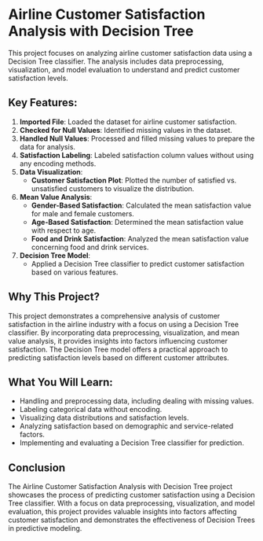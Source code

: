# Airline Customer Satisfaction Analysis with Decision Tree

This project focuses on analyzing airline customer satisfaction data using a Decision Tree classifier. The analysis includes data preprocessing, visualization, and model evaluation to understand and predict customer satisfaction levels.

## Key Features:

1. **Imported File**: Loaded the dataset for airline customer satisfaction.
2. **Checked for Null Values**: Identified missing values in the dataset.
3. **Handled Null Values**: Processed and filled missing values to prepare the data for analysis.
4. **Satisfaction Labeling**: Labeled satisfaction column values without using any encoding methods.
5. **Data Visualization**:
   - **Customer Satisfaction Plot**: Plotted the number of satisfied vs. unsatisfied customers to visualize the distribution.
6. **Mean Value Analysis**:
   - **Gender-Based Satisfaction**: Calculated the mean satisfaction value for male and female customers.
   - **Age-Based Satisfaction**: Determined the mean satisfaction value with respect to age.
   - **Food and Drink Satisfaction**: Analyzed the mean satisfaction value concerning food and drink services.
7. **Decision Tree Model**:
   - Applied a Decision Tree classifier to predict customer satisfaction based on various features.

## Why This Project?

This project demonstrates a comprehensive analysis of customer satisfaction in the airline industry with a focus on using a Decision Tree classifier. By incorporating data preprocessing, visualization, and mean value analysis, it provides insights into factors influencing customer satisfaction. The Decision Tree model offers a practical approach to predicting satisfaction levels based on different customer attributes.

## What You Will Learn:

- Handling and preprocessing data, including dealing with missing values.
- Labeling categorical data without encoding.
- Visualizing data distributions and satisfaction levels.
- Analyzing satisfaction based on demographic and service-related factors.
- Implementing and evaluating a Decision Tree classifier for prediction.

## Conclusion

The Airline Customer Satisfaction Analysis with Decision Tree project showcases the process of predicting customer satisfaction using a Decision Tree classifier. With a focus on data preprocessing, visualization, and model evaluation, this project provides valuable insights into factors affecting customer satisfaction and demonstrates the effectiveness of Decision Trees in predictive modeling.
